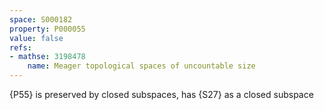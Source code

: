 ```yaml
---
space: S000182
property: P000055
value: false
refs:
- mathse: 3198478
    name: Meager topological spaces of uncountable size
---
```


{P55} is preserved by closed subspaces, has {S27} as a closed subspace